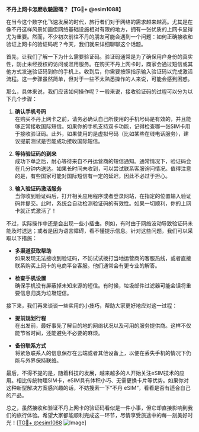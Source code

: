 **不丹上网卡怎麽收驗證碼？【TG💪+ @esim1088】**

在当今这个数字化飞速发展的时代，旅行者们对于网络的需求越来越高。尤其是在像不丹这样风景如画但网络基础设施相对有限的地方，拥有一张优质的上网卡显得尤为重要。然而，不少初次前往不丹的朋友可能会遇到一个问题：如何正确接收和验证上网卡的验证码呢？今天，我们就来详细聊聊这个话题。

首先，让我们了解一下为什么需要验证码。验证码通常是为了确保用户身份的真实性，防止未经授权的访问或滥用服务。在购买不丹上网卡时，商家会通过短信或其他方式发送验证码到你的手机上。收到后，你需要按照指示输入验证码以完成激活流程。这一步骤虽然简单，但对于一些不太熟悉操作的人来说，可能会感到困惑。

那么，具体来说，我们应该如何操作呢？一般来说，接收验证码的过程可以分为以下几个步骤：

1. **确认手机号码**  
   在购买不丹上网卡之前，请务必确认自己所使用的手机号码是有效的，并且能够正常接收国际短信。如果你的手机支持双卡功能，记得检查哪一张SIM卡用于接收验证码。此外，如果使用的是虚拟号码（比如某些在线电话服务），建议提前测试是否能成功接收国际短信。

2. **等待验证码的到来**  
   成功下单之后，耐心等待来自不丹运营商的短信通知。通常情况下，验证码会在几分钟内送达。如果长时间未收到，可以尝试联系客服询问情况。值得注意的是，有些国家可能对国际短信有一定的延迟，因此不必过于担心。

3. **输入验证码激活服务**  
   当你收到验证码后，打开相关应用程序或者登录网站，在指定的位置输入验证码并提交。此时，系统会自动检测验证码的有效性。如果一切顺利，你的上网卡就正式激活了！

不过，实际操作中还是会出现一些小插曲。例如，有时由于网络波动导致验证码未能及时送达；或者是因为语言障碍，看不懂提示信息。针对这些问题，我们可以采取以下措施：

- **多渠道获取帮助**  
  如果发现无法接收到验证码，不妨试试拨打当地运营商的客服热线，或者直接联系购买上网卡的电商平台客服。他们通常会有更专业的解答。

- **检查手机设置**  
  确保手机没有屏蔽掉未知来源的短信。有时候，垃圾邮件过滤器可能会误将重要信息归类为垃圾短信。

接下来，我们再来谈谈一些实用的小技巧，帮助大家更好地应对这一过程：

- **提前规划行程**  
  在出发前，最好事先了解目的地的网络状况以及可用的服务提供商。这样不仅能节省时间，还能避免不必要的麻烦。

- **备份联系方式**  
  将紧急联系人的信息保存在云端或者其他设备上，以便在丢失手机的情况下仍能与外界保持联络。

最后，不得不提的是，随着科技的发展，越来越多的人开始关注eSIM技术的应用。相比传统物理SIM卡，eSIM具有体积小巧、无需更换卡片等优势。如果你对这种新型解决方案感兴趣的话，不妨搜索一下“不丹 eSIM”，看看是否有适合自己的产品。

总之，虽然接收和验证不丹上网卡的验证码看似是一件小事，但它却直接影响到我们的旅行体验。希望大家都能顺利完成这一环节，尽情享受旅途中的每一刻美好时光！[[TG💪+ @esim1088](https://t.me/s/esim1088) ![Image](https://i.postimg.cc/4NQfJmqS/Snipaste-2025-05-13-00-14-12.png)]